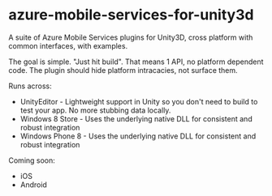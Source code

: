 azure-mobile-services-for-unity3d
=================================

A suite of Azure Mobile Services plugins for Unity3D, cross platform with common interfaces, with examples.

The goal is simple.  "Just hit build".  That means 1 API, no platform dependent code.  The plugin should hide platform intracacies, not surface them.

Runs across:
- UnityEditor - Lightweight support in Unity so you don't need to build to test your app.  No more stubbing data locally.
- Windows 8 Store - Uses the underlying native DLL for consistent and robust integration
- Windows Phone 8 - Uses the underlying native DLL for consistent and robust integration

Coming soon:
- iOS
- Android
